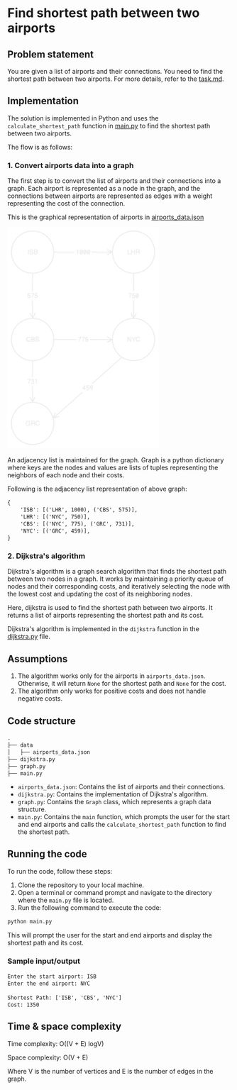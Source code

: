 # Find shortest path between two airports

## Problem statement

You are given a list of airports and their connections. You need to find the shortest path between two airports. For more details, refer to the [task.md](./task.md).


## Implementation

The solution is implemented in Python and uses the `calculate_shortest_path` function in [main.py](./main.py) to find the shortest path between two airports.

The flow is as follows:

### 1. Convert airports data into a graph

The first step is to convert the list of airports and their connections into a graph. Each airport is represented as a node in the graph, and the connections between airports are represented as edges with a weight representing the cost of the connection.

This is the graphical representation of airports in [airports_data.json](./data/airports_data.json)

<img src="diagrams/graph.png" alt="Graph" height="500">

An adjacency list  is maintained for the graph. Graph is a python dictionary where keys are the nodes and values are lists of tuples representing the neighbors of each node and their costs.

Following is the adjacency list representation of above graph:
```
{
    'ISB': [('LHR', 1000), ('CBS', 575)],
    'LHR': [('NYC', 750)],
    'CBS': [('NYC', 775), ('GRC', 731)],
    'NYC': [('GRC', 459)],
}
```

### 2. Dijkstra's algorithm   

Dijkstra's algorithm is a graph search algorithm that finds the shortest path between two nodes in a graph. It works by maintaining a priority queue of nodes and their corresponding costs, and iteratively selecting the node with the lowest cost and updating the cost of its neighboring nodes.

Here, dijkstra is used to find the shortest path between two airports. It returns a list of airports representing the shortest path and its cost.

Dijkstra's algorithm is implemented in the `dijkstra` function in the [dijkstra.py](./dijkstra.py) file.


## Assumptions

1. The algorithm works only for the airports in `airports_data.json`. Otherwise, it will return `None` for the shortest path and `None` for the cost.
2. The algorithm only works for positive costs and does not handle negative costs.


## Code structure

```
.
├── data
│   ├── airports_data.json
├── dijkstra.py
├── graph.py
├── main.py
```

- `airports_data.json`: Contains the list of airports and their connections.
- `dijkstra.py`: Contains the implementation of Dijkstra's algorithm.
- `graph.py`: Contains the `Graph` class, which represents a graph data structure.
- `main.py`: Contains the `main` function, which prompts the user for the start and end airports and calls the `calculate_shortest_path` function to find the shortest path.

## Running the code

To run the code, follow these steps:

1. Clone the repository to your local machine.
2. Open a terminal or command prompt and navigate to the directory where the `main.py` file is located.
3. Run the following command to execute the code:

```bash
python main.py
```

This will prompt the user for the start and end airports and display the shortest path and its cost.

### Sample input/output
```
Enter the start airport: ISB
Enter the end airport: NYC

Shortest Path: ['ISB', 'CBS', 'NYC']
Cost: 1350
```

## Time & space complexity

Time complexity: O((V + E) logV)

Space complexity: O(V + E)

Where V is the number of vertices and E is the number of edges in the graph. 
